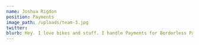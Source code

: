 ```yaml
---
name: Joshua Rigdon
position: Payments
image_path: /uploads/team-3.jpg
twitter:
blurb: Hey. I love bikes and stuff. I handle Payments for Borderless Parcel.
---
```

